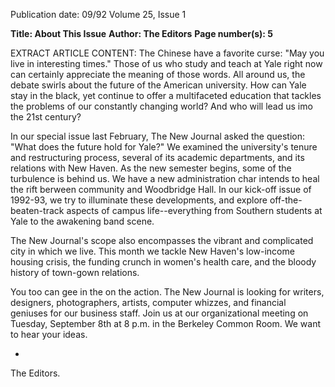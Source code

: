Publication date: 09/92
Volume 25, Issue 1

**Title: About This Issue**
**Author: The Editors**
**Page number(s): 5**

EXTRACT ARTICLE CONTENT:
The Chinese have a favorite curse: "May you live in interesting 
times." Those of us who study and teach at Yale right now can 
certainly appreciate the meaning of those words. All around us, 
the debate swirls about the future of the American university. How can 
Yale stay in the black, yet continue to offer a multifaceted education 
that tackles the problems of our constantly changing world? And who 
will lead us imo the 21st century? 

In our special issue last February, The New Journal asked the 
question: "What does the future hold for Yale?" We examined the 
university's tenure and restructuring process, several of its academic 
departments, and its relations with New Haven. As the new semester 
begins, some of the turbulence is behind us. We have a new 
administration char intends to heal the rift berween community and 
Woodbridge Hall. In our kick-off issue of 1992-93, we try to illuminate 
these developments, and explore off-the-beaten-track aspects of campus 
life--everything from Southern students at Yale to the awakening band 
scene. 

The New Journal's scope also encompasses the vibrant and 
complicated city in which we live. This month we tackle New Haven's 
low-income housing crisis, the funding crunch in women's health care, 
and the bloody history of town-gown relations. 

You too can gee in the on the action. The New Journal is 
looking for writers, designers, photographers, artists, computer whizzes, 
and financial geniuses for our business staff. Join us at our 
organizational meeting on Tuesday, September 8th at 8 p.m. in the 
Berkeley Common Room. We want to hear your ideas. 

-
The Editors.